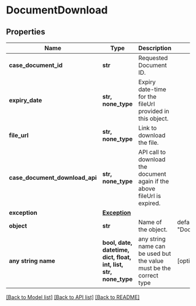 # DocumentDownload


## Properties
Name | Type | Description | Notes
------------ | ------------- | ------------- | -------------
**case_document_id** | **str** | Requested Document ID. | 
**expiry_date** | **str, none_type** | Expiry date-time for the fileUrl provided in this object. | 
**file_url** | **str, none_type** | Link to download the file. | 
**case_document_download_api** | **str, none_type** | API call to download the document again if the above fileUrl is expired. | 
**exception** | [**Exception**](Exception.md) |  | 
**object** | **str** | Name of the object. | defaults to "DocumentDownload"
**any string name** | **bool, date, datetime, dict, float, int, list, str, none_type** | any string name can be used but the value must be the correct type | [optional]

[[Back to Model list]](../README.md#documentation-for-models) [[Back to API list]](../README.md#documentation-for-api-endpoints) [[Back to README]](../README.md)


